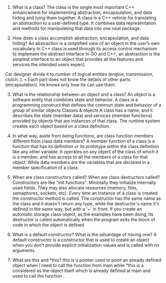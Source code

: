 1.	What is a class?
The class is the single most important C++ enhancement for implementing abstraction, encapsulation, and data hiding and tying them together.
               A class is a C++ vehicle for translating an abstraction to a user-defined   type. It combines
data representation and methods for manipulating that data into one neat package.

2.	How does a class accomplish abstraction, encapsulation, and data hiding?
An abstraction is a simplified view of an object in the user’s own vocabulary In C++ class is used through its access control mechanism to implement the abstract interface In OO and C++, an abstraction is the simplest interface to an object that provides all the features and services the intended users expect. 

Car designer divide it to number of logical entities (engine, transmission, clutch..). 
• Each part does not know the details of other parts (encapsulation). He knows only how he can use them. 

3.	 What is the relationship between an object and a class?
An object is a software entity that combines state and behavior. 
A class is a programming construct that defines the common state and behavior of a group of similar objects 
Classes & objects A class has a name, and it describes the state (member data) and services (member functions) provided by objects that are instances of that class. The runtime system creates each object based on a class definition.
4.	In what way, aside from being functions, are class function members different from class data members?
A member function of a class is a function that has its definition or its prototype within the class definition like any other variable. It operates on any object of the class of which it is a member, and has access to all the members of a class for that object. While data members are the variables that are declared in a member specification of a class.
6.	When are class constructors called? When are class destructors called?  
Constructors are like "init functions". Minimally they initialize internally used fields. They may also allocate resources (memory, files, semaphores, sockets, etc).  Every time an instance of a class is created the constructor method is called. The constructor has the same name as the class and it doesn't return any type, while the destructor's name it's defined in the same way, but with a '~' in front. If you create an automatic storage class object, as the examples have been doing, its destructor is called automatically when the program exits the block of code in which the object is defined 



8.	What is a default constructor? What is the advantage of having one?
A default constructor is a constructor that is used to create an object when you don’t provide explicit initialization values and is called with no arguments. 

10.	 What are this and *this?
this is a pointer used to point an already defined object when I need to call the function from main   while *this is a considered as the object itself which is already defined at main and used to call the function .
